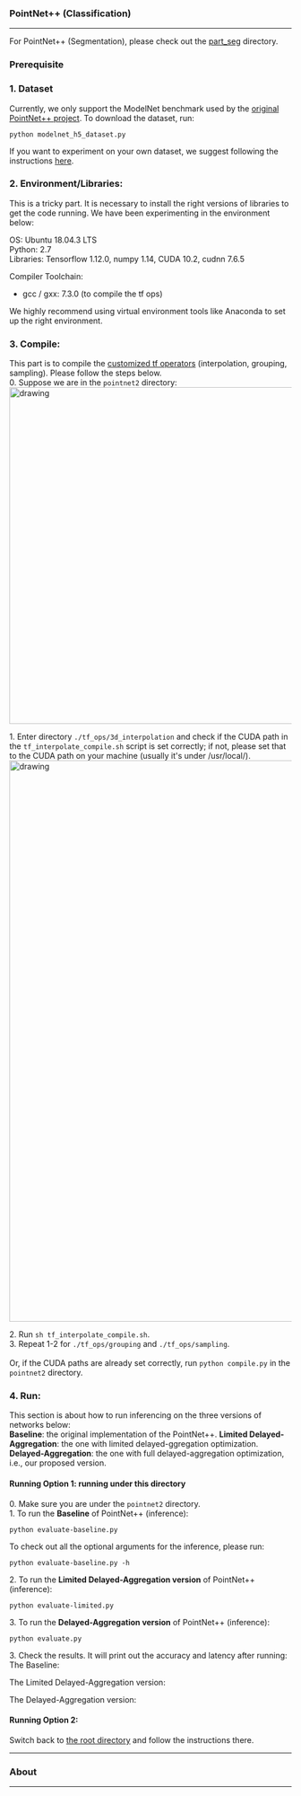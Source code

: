 ### PointNet++ (Classification)
------------

For PointNet++ (Segmentation), please check out the [part_seg](https://github.com/horizon-research/Efficient-Deep-Learning-for-Point-Clouds/tree/master/Networks/pointnet2/part_seg) directory.

### Prerequisite
### 1. Dataset
Currently, we only support the ModelNet benchmark used by the [original PointNet++ project](https://github.com/charlesq34/pointnet2). To download the dataset, run: 
```
python modelnet_h5_dataset.py
``` 

If you want to experiment on your own dataset, we suggest following the instructions [here](https://github.com/charlesq34/pointnet2#prepare-your-own-data).

### 2. Environment/Libraries:
This is a tricky part. It is necessary to install the right versions of libraries to get the code running.
We have been experimenting in the environment below:

OS: Ubuntu 18.04.3 LTS <br>
Python: 2.7 <br>
Libraries: Tensorflow 1.12.0, numpy 1.14, CUDA 10.2, cudnn 7.6.5

Compiler Toolchain: 
- gcc / gxx: 7.3.0 (to compile the tf ops)

We highly recommend using virtual environment tools like Anaconda to set up the right environment. 

### 3. Compile:
This part is to compile the [customized tf operators](https://github.com/charlesq34/pointnet2#compile-customized-tf-operators) (interpolation, grouping, sampling). Please follow the steps below.<br>
0\. Suppose we are in the ```pointnet2``` directory: <br>
<img src="https://user-images.githubusercontent.com/19209239/83693739-a7772d80-a5c4-11ea-8459-f0e6841f29e8.png" alt="drawing" width="600"/>

1\. Enter directory ```./tf_ops/3d_interpolation``` and check if the CUDA path in the ```tf_interpolate_compile.sh``` script is set correctly; if not, please set that to the CUDA path on your machine (usually it's under /usr/local/). <br>
<img src="https://user-images.githubusercontent.com/19209239/83694347-d8a42d80-a5c5-11ea-850c-261019637fa2.png" alt="drawing" width="1000"/>

2\. Run ```sh tf_interpolate_compile.sh```.<br>
3\. Repeat 1-2 for ```./tf_ops/grouping``` and ```./tf_ops/sampling```. <br><br>
Or, if the CUDA paths are already set correctly, run 
```python compile.py``` in the ```pointnet2``` directory. 

### 4. Run:
This section is about how to run inferencing on the three versions of networks below: <br>
**Baseline**: the original implementation of the PointNet++.
**Limited Delayed-Aggregation**: the one with limited delayed-ggregation optimization.
**Delayed-Aggregation**: the one with full delayed-aggregation optimization, i.e., our proposed version. 

#### Running Option 1: running under this directory

0\. Make sure you are under the ```pointnet2``` directory. <br>
1\. To run the **Baseline** of PointNet++ (inference): <br>
```
python evaluate-baseline.py 
```

To check out all the optional arguments for the inference, please run: <br>
```
python evaluate-baseline.py -h
```

2\. To run the **Limited Delayed-Aggregation version** of PointNet++ (inference): <br>
```
python evaluate-limited.py
```

3\. To run the **Delayed-Aggregation version** of PointNet++ (inference): <br>
```
python evaluate.py 
```

3\. Check the results. It will print out the accuracy and latency after running: <br>
The Baseline: <br>

The Limited Delayed-Aggregation version: <br>

The Delayed-Aggregation version: <br>

#### Running Option 2:
Switch back to [the root directory](https://github.com/horizon-research/Efficient-Deep-Learning-for-Point-Clouds) and follow the instructions there.

------------

### About
------------

